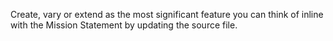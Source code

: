 Create, vary or extend as the most significant feature you can think of inline with the Mission Statement by updating the source file.
